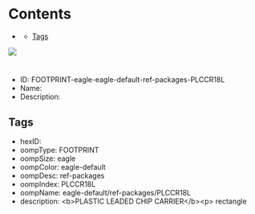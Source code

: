 



Contents
========

* [](#)
	* [Tags](#tags)
  
![][im]
# 

- ID: FOOTPRINT-eagle-eagle-default-ref-packages-PLCCR18L
- Name: 
- Description: 

## Tags

- hexID: 
- oompType: FOOTPRINT
- oompSize: eagle
- oompColor: eagle-default
- oompDesc: ref-packages
- oompIndex: PLCCR18L
- oompName: eagle-default/ref-packages/PLCCR18L
- description: &lt;b&gt;PLASTIC LEADED CHIP CARRIER&lt;/b&gt;&lt;p&gt;&#xD;
rectangle



[im]: image.png
